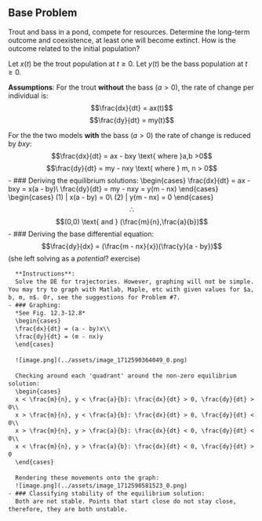 ## Base Problem
Trout and bass in a pond, compete for resources. Determine the long-term outcome and coexistence, at least one will become extinct. How is the outcome related to the initial population?

Let $x(t)$ be the trout population at $t \geq 0$.
Let $y(t)$ be the bass population at $t \geq 0$.

**Assumptions**:
For the trout **without** the bass ($a > 0$), the rate of change per individual is:
$$\frac{dx}{dt} = ax(t)$$
$$\frac{dy}{dt} = my(t)$$

For the the two models **with** the bass ($a > 0$) the rate of change is reduced by $bxy$:
$$\frac{dx}{dt} = ax - bxy \text{ where }a,b >0$$
$$\frac{dy}{dt} = my - nxy \text{ where } m, n > 0$$
	- ### Deriving the equilibrium solutions:
	  \begin{cases}
	  \frac{dx}{dt} = ax - bxy = x(a - by)\\
	  \frac{dy}{dt} = my - nxy = y(m - nx)
	  \end{cases}
	  \begin{cases}
	  (1) | x(a - by) = 0\\
	  (2) | y(m - nx) = 0
	  \end{cases}
	  $$\therefore$$
	  $$(0,0) \text{ and } (\frac{m}{n},\frac{a}{b})$$
	- ### Deriving the base differential equation:
	  $$\frac{dy}{dx} = (\frac{m - nx}{x})(\frac{y}{a - by})$$
	  (she left solving as a *potential*? exercise)
	  
	  **Instructions**:
	  Solve the DE for trajectories. However, graphing will not be simple. You may try to graph with Matlab, Maple, etc with given values for $a, b, m, n$. Or, see the suggestions for Problem #7.
	- ### Graphing:
	  *See Fig. 12.3-12.8*
	  \begin{cases}
	  \frac{dx}{dt} = (a - by)x\\
	  \frac{dy}{dt} = (m - nx)y
	  \end{cases}
	  
	  ![image.png](../assets/image_1712590364049_0.png)
	  
	  Checking around each 'quadrant' around the non-zero equilibrium solution:
	  \begin{cases}
	  x < \frac{m}{n}, y < \frac{a}{b}: \frac{dx}{dt} > 0, \frac{dy}{dt} > 0\\
	  x > \frac{m}{n}, y < \frac{a}{b}: \frac{dx}{dt} > 0, \frac{dy}{dt} < 0\\
	  x > \frac{m}{n}, y > \frac{a}{b}: \frac{dx}{dt} < 0, \frac{dy}{dt} < 0\\
	  x < \frac{m}{n}, y > \frac{a}{b}: \frac{dx}{dt} < 0, \frac{dy}{dt} > 0
	  \end{cases}
	  
	  Rendering these movements onto the graph:
	  ![image.png](../assets/image_1712590581523_0.png)
	- ### Classifying stability of the equilibrium solution:
	  Both are not stable. Points that start close do not stay close, therefore, they are both unstable.